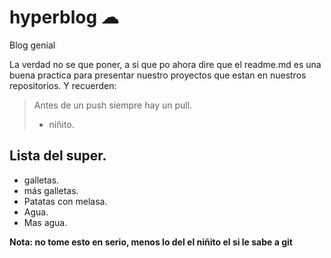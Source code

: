 # hyperblog ☁
Blog genial 

La verdad no se que poner, a si que po ahora dire que el readme.md es una buena practica para presentar nuestro proyectos que estan en nuestros repositorios. Y recuerden:

> Antes de un push siempre hay un pull.
> - niñito.


## Lista del super.

* galletas.
* más galletas. 
* Patatas con melasa.
* Agua.
* Mas agua.


**Nota: no tome esto en serio, menos lo del el niñito el si le sabe a git**


